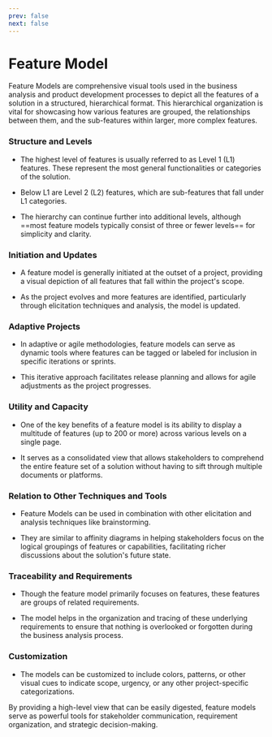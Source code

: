 ```yaml
---
prev: false
next: false
---
```


# Feature Model

Feature Models are comprehensive visual tools used in the business analysis and product development processes to depict all the features of a solution in a structured, hierarchical format. This hierarchical organization is vital for showcasing how various features are grouped, the relationships between them, and the sub-features within larger, more complex features.

### Structure and Levels

- The highest level of features is usually referred to as Level 1 (L1) features. These represent the most general functionalities or categories of the solution.

- Below L1 are Level 2 (L2) features, which are sub-features that fall under L1 categories.

- The hierarchy can continue further into additional levels, although ==most feature models typically consist of three or fewer levels== for simplicity and clarity.

### Initiation and Updates

- A feature model is generally initiated at the outset of a project, providing a visual depiction of all features that fall within the project's scope.

- As the project evolves and more features are identified, particularly through elicitation techniques and analysis, the model is updated.

### Adaptive Projects

- In adaptive or agile methodologies, feature models can serve as dynamic tools where features can be tagged or labeled for inclusion in specific iterations or sprints.

- This iterative approach facilitates release planning and allows for agile adjustments as the project progresses.

### Utility and Capacity

- One of the key benefits of a feature model is its ability to display a multitude of features (up to 200 or more) across various levels on a single page.

- It serves as a consolidated view that allows stakeholders to comprehend the entire feature set of a solution without having to sift through multiple documents or platforms.

### Relation to Other Techniques and Tools

- Feature Models can be used in combination with other elicitation and analysis techniques like brainstorming.

- They are similar to affinity diagrams in helping stakeholders focus on the logical groupings of features or capabilities, facilitating richer discussions about the solution's future state.

### Traceability and Requirements

- Though the feature model primarily focuses on features, these features are groups of related requirements.

- The model helps in the organization and tracing of these underlying requirements to ensure that nothing is overlooked or forgotten during the business analysis process.

### Customization

- The models can be customized to include colors, patterns, or other visual cues to indicate scope, urgency, or any other project-specific categorizations.

By providing a high-level view that can be easily digested, feature models serve as powerful tools for stakeholder communication, requirement organization, and strategic decision-making.
